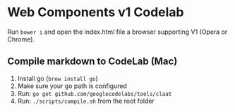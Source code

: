 #  Web Components v1 Codelab

Run `bower i` and open the index.html file a browser supporting V1 (Opera or Chrome).

## Compile markdown to CodeLab (Mac)

1. Install go (`brew install go`)
2. Make sure your go path is configured
3. Run: `go get github.com/googlecodelabs/tools/claat`
4. Run: `./scripts/compile.sh` from the root folder
